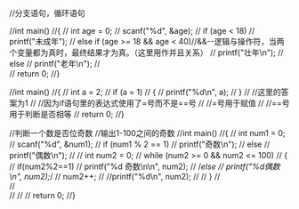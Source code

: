 
//分支语句，循环语句

//int main()
//{
//	int age = 0;
//	scanf("%d", &age);
//	if (age < 18)
//		printf("未成年");
//	else if (age >= 18 && age < 40)//&&--逻辑与操作符，当两个变量都为真时，最终结果才为真。（这里用作并且关系）
//		printf("壮年\n");
//	else
//		printf("老年\n");
//	
//	return 0;
//}

//int main()
//{
//	int a = 2;
//	if (a = 1)
//	{
//		printf("%d\n", a);
//	}
//	//这里的答案为1
//	//因为if语句里的表达式使用了=号而不是==号
//	//=号用于赋值
//	//==号用于判断是否相等
//	return 0;
//}

//判断一个数是否位奇数
//输出1-100之间的奇数
//int main()
//{
//	int num1 = 0;
//	scanf("%d", &num1);
//	if (num1 % 2 == 1)
//		printf("奇数\n");
//	else
//		printf("偶数\n");
//
//	int num2 = 0;
//	while (num2 >= 0 && num2 <= 100)
//	{
//		if(num2%2==1)
//			printf("%d 奇数\n\n", num2);
//		/*else
//			printf("%d偶数\n", num2);*/
//		num2++;
//		//printf("%d\n", num2);
//
//	}
//		
//	
//
//
//	return 0;
//}
